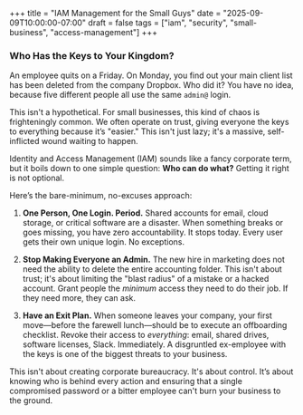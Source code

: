 +++
title = "IAM Management for the Small Guys"
date = "2025-09-09T10:00:00-07:00"
draft = false
tags = ["iam", "security", "small-business", "access-management"]
+++

### Who Has the Keys to Your Kingdom?

An employee quits on a Friday. On Monday, you find out your main client list has been deleted from the company Dropbox. Who did it? You have no idea, because five different people all use the same `admin@` login.

This isn't a hypothetical. For small businesses, this kind of chaos is frighteningly common. We often operate on trust, giving everyone the keys to everything because it’s "easier." This isn't just lazy; it's a massive, self-inflicted wound waiting to happen.

Identity and Access Management (IAM) sounds like a fancy corporate term, but it boils down to one simple question: **Who can do what?** Getting it right is not optional.

Here’s the bare-minimum, no-excuses approach:

1. **One Person, One Login. Period.** Shared accounts for email, cloud storage, or critical software are a disaster. When something breaks or goes missing, you have zero accountability. It stops today. Every user gets their own unique login. No exceptions.
    
2. **Stop Making Everyone an Admin.** The new hire in marketing does not need the ability to delete the entire accounting folder. This isn't about trust; it's about limiting the "blast radius" of a mistake or a hacked account. Grant people the _minimum_ access they need to do their job. If they need more, they can ask.
    
3. **Have an Exit Plan.** When someone leaves your company, your first move—before the farewell lunch—should be to execute an offboarding checklist. Revoke their access to _everything_: email, shared drives, software licenses, Slack. Immediately. A disgruntled ex-employee with the keys is one of the biggest threats to your business.
    

This isn't about creating corporate bureaucracy. It's about control. It’s about knowing who is behind every action and ensuring that a single compromised password or a bitter employee can't burn your business to the ground.